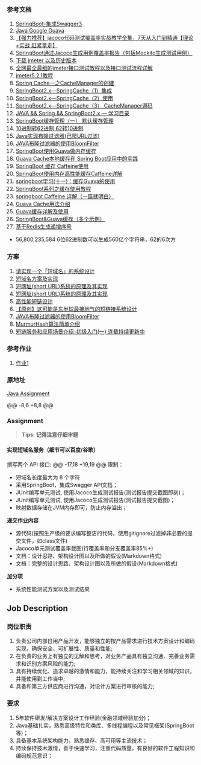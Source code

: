 
### 参考文档
1. [SpringBoot-集成Swagger3](https://www.csdn.net/tags/OtTaMg2sMzMxMTEtYmxvZwO0O0OO0O0O.html)
2. [Java Google Guava](https://geek-docs.com/java/java-tutorial/guava.html#Guava)
3. [【强力推荐】jacoco代码测试覆盖率实战教学全集，7天从入门到精通【理论+实战 赶紧拿走】](https://www.bilibili.com/video/BV1tr4y1i7f1)
4. [SpringBoot通过Jacoco生成用例覆盖率报告（包括Mockito生成测试用例）](https://vegetable-chicken.blog.csdn.net/article/details/86293827)
5. [下载 jmeter 以及历史版本](https://www.cnblogs.com/yongzhuang/p/12125119.html)
6. [全网最全最细的jmeter接口测试教程以及接口测试流程详解](https://www.cnblogs.com/csmashang/p/12762177.html)
7. [jmeter5.2.1教程](https://blog.csdn.net/Alice_whj/article/details/105386987)
8. [Spring Cache一之CacheManager的创建](https://blog.csdn.net/jiachunchun/article/details/90235418)
9. [SpringBoot2.x—SpringCache（1）集成](https://www.jianshu.com/p/d44b1c0f9df0)
10. [SpringBoot2.x—SpringCache（2）使用](https://www.jianshu.com/p/2dc8566dd0a3)
11. [SpringBoot2.x—SpringCache（3） CacheManager源码](https://www.jianshu.com/p/ef8fb285ed72)
12. [JAVA && Spring && SpringBoot2.x — 学习目录](https://www.jianshu.com/p/67fce672e03e)
13. [SpringBoot缓存管理（一） 默认缓存管理](https://www.cnblogs.com/blayn/p/14890973.html)
14. [10进制转62进制 62转10进制](https://blog.csdn.net/qq_33238562/article/details/103184080)
15. [Java实现布隆过滤器(已爬URL过滤)](https://blog.csdn.net/woaigaolaoshi/article/details/51283212)
16. [JAVA布隆过滤器的使用BloomFilter](https://blog.csdn.net/codeissodifficulty/article/details/93980291)
17. [SpringBoot使用Guava做内存缓存](https://www.jianshu.com/p/b859780c1112)
18. [Guava Cache本地缓存在 Spring Boot应用中的实践](https://www.jianshu.com/p/921c588289c7)
19. [SpringBoot 缓存 Caffeine使用](https://blog.csdn.net/qq_33697094/article/details/114968105)
20. [SpringBoot使用内存高性能缓存Caffeine详解](https://blog.51cto.com/u_15067230/2573526)
21. [springboot学习(十一)：缓存Guava的使用](https://blog.csdn.net/sinat_36553913/article/details/85837164)
22. [SpringBoot系列之缓存使用教程 ](https://www.cnblogs.com/mzq123/p/12629142.html)
23. [springboot Caffeine 详解（一篇就明白）](https://blog.csdn.net/dgh112233/article/details/119009366)
24. [Guava Cache用法介绍](https://www.cnblogs.com/fnlingnzb-learner/p/11022152.html)
25. [Guava缓存详解及使用](https://blog.csdn.net/why_still_confused/article/details/107138230)
26. [SpringBoot&Guava缓存（多个示例）](https://github.com/zheng-zy/spring-boot-redis-guava-caffeine-cache)
27. [基于Redis生成递增序号](https://blog.csdn.net/G0_hw/article/details/119269670)


* 56,800,235,584 6位62进制数可以生成560亿个字符串，62的6次方


### 方案
1. [请实现一个「短域名」的系统设计](https://leetcode-cn.com/circle/discuss/EkCOT9/)
1. [短域名方案及实现](https://www.yuque.com/docs/share/17e99d09-c21d-4ad6-a07b-8d2dc7f712dd)
2. [短网址(short URL)系统的原理及其实现](https://segmentfault.com/a/1190000012088345)
3. [短网址(short URL)系统的原理及其实现](https://hufangyun.com/2017/short-url/)
4. [高性能短链设计](https://mp.weixin.qq.com/s/YTrBaERcyjvw7A0Fg2Iegw)
5. [【原创】这可能是东半球最接地气的短链接系统设计 ](https://www.cnblogs.com/rjzheng/p/11827426.html)
6. [JAVA布隆过滤器的使用BloomFilter](https://blog.csdn.net/codeissodifficulty/article/details/93980291)
7. [MurmurHash算法简单介绍](https://www.cnblogs.com/strongmore/p/14493705.html)
8. [短链服务和应用场景介绍-初级入门(一) 连载持续更新中](https://blog.csdn.net/wnn654321/article/details/122021485)



### 参考作业
1.  [作业1](https://github.com/scdt-china/interview-assignments/pull/645/files#diff-4b6fe62a4b3022428a25cdc6d7ea77c3649f822a365e1394f65d903ecc62c328)


### 原地址 
[Java Assignment](https://github.com/scdt-china/interview-assignments/tree/master/java)

@@ -8,6 +8,8 @@

### Assignment

> **Tips: 记得注意仔细审题**
#### 实现短域名服务（细节可以百度/谷歌）

撰写两个 API 接口:
@@ -17,18 +19,19 @@
限制：
- 短域名长度最大为 8 个字符
- 采用SpringBoot，集成Swagger API文档；
- JUnit编写单元测试, 使用Jacoco生成测试报告(测试报告提交截图即刻)；
- JUnit编写单元测试, 使用Jacoco生成测试报告(测试报告提交截图)；
- 映射数据存储在JVM内存即可，防止内存溢出；

**递交作业内容** 
- 源代码(按照生产级的要求编写整洁的代码，使用gitignore过滤掉非必要的提交文件，如class文件)
- Jacoco单元测试覆盖率截图(行覆盖率和分支覆盖率85%+)
- 文档：设计思路、架构设计图以及所做的假设(Markdown格式)
- 文档：完整的设计思路、架构设计图以及所做的假设(Markdown格式)

**加分项** 
- 系统性能测试方案以及测试结果



## Job Description

### 岗位职责
1. 负责公司内部自用产品开发，能够独立的按产品需求进行技术方案设计和编码实现，确保安全、可扩展性、质量和性能;
2. 在负责的业务上有独立的见解和思考，对业务产品具有独立沟通、完善业务需求和识别方案风险的能力;
3. 具有持续优化、追求卓越的激情和能力，能持续关注和学习相关领域的知识，并能使用到工作当中;
4. 具备和第三方供应商进行沟通，对设计方案进行审核的能力;
### 要求
1. 5年软件研发/解决方案设计工作经验(金融领域经验加分)；
2. Java基础扎实，熟悉高级特性和类库、多线程编程以及常见框架(SpringBoot等)；
3. 具备基本系统架构能力，熟悉缓存、高可用等主流技术；
5. 持续保持技术激情，善于快速学习，注重代码质量，有良好的软件工程知识和编码规范意识；

